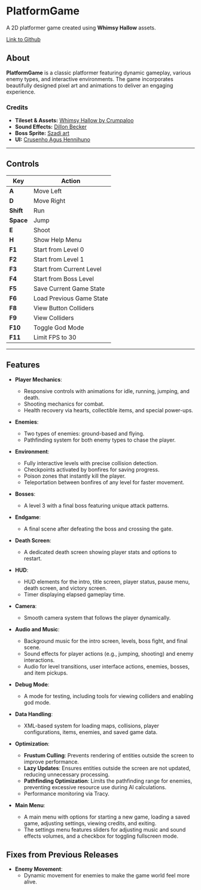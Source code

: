 # PlatformGame

A 2D platformer game created using **Whimsy Hallow** assets.

[Link to Github](https://github.com/Ivalpe/PlatformGame_Development/tree/main)

## About

**PlatformGame** is a classic platformer featuring dynamic gameplay, various enemy types, and interactive environments. The game incorporates beautifully designed pixel art and animations to deliver an engaging experience.

### Credits
- **Tileset & Assets:** [Whimsy Hallow by Crumpaloo](https://crumpaloo.itch.io/whimsy-hallow)
- **Sound Effects:** [Dillon Becker](https://dillonbecker.itch.io/sdap)
- **Boss Sprite:** [Szadi art](https://szadiart.itch.io/2d-soulslike-character)
- **UI:** [Crusenho Agus Hennihuno](https://crusenho.itch.io/complete-ui-essential-pack)

---

## Controls

| Key       | Action                              |
|-----------|-------------------------------------|
| **A**     | Move Left                           |
| **D**     | Move Right                          |
| **Shift** | Run                                 |
| **Space** | Jump                                |
| **E**     | Shoot                               |
| **H**     | Show Help Menu                      |
| **F1**    | Start from Level 0                  |
| **F2**    | Start from Level 1                  |
| **F3**    | Start from Current Level            |
| **F4**    | Start from Boss Level               |
| **F5**    | Save Current Game State             |
| **F6**    | Load Previous Game State            |
| **F8**    | View Button Colliders               |
| **F9**    | View Colliders                      |
| **F10**   | Toggle God Mode                     |
| **F11**   | Limit FPS to 30                     |

---

## Features

- **Player Mechanics**:  
  - Responsive controls with animations for idle, running, jumping, and death.  
  - Shooting mechanics for combat.  
  - Health recovery via hearts, collectible items, and special power-ups.

- **Enemies**:  
  - Two types of enemies: ground-based and flying.  
  - Pathfinding system for both enemy types to chase the player.

- **Environment**:  
  - Fully interactive levels with precise collision detection.  
  - Checkpoints activated by bonfires for saving progress.  
  - Poison zones that instantly kill the player.  
  - Teleportation between bonfires of any level for faster movement.

- **Bosses**:  
  - A level 3 with a final boss featuring unique attack patterns.

- **Endgame**:  
  - A final scene after defeating the boss and crossing the gate.

- **Death Screen**:  
  - A dedicated death screen showing player stats and options to restart.

- **HUD**:  
  - HUD elements for the intro, title screen, player status, pause menu, death screen, and victory screen.  
  - Timer displaying elapsed gameplay time.

- **Camera**:  
  - Smooth camera system that follows the player dynamically.

- **Audio and Music**:  
  - Background music for the intro screen, levels, boss fight, and final scene.  
  - Sound effects for player actions (e.g., jumping, shooting) and enemy interactions.  
  - Audio for level transitions, user interface actions, enemies, bosses, and item pickups.

- **Debug Mode**:  
  - A mode for testing, including tools for viewing colliders and enabling god mode.

- **Data Handling**:  
  - XML-based system for loading maps, collisions, player configurations, items, enemies, and saved game data.

- **Optimization**:  
  - **Frustum Culling**: Prevents rendering of entities outside the screen to improve performance.  
  - **Lazy Updates**: Ensures entities outside the screen are not updated, reducing unnecessary processing.  
  - **Pathfinding Optimization**: Limits the pathfinding range for enemies, preventing excessive resource use during AI calculations.  
  - Performance monitoring via Tracy.

- **Main Menu**:  
  - A main menu with options for starting a new game, loading a saved game, adjusting settings, viewing credits, and exiting.  
  - The settings menu features sliders for adjusting music and sound effects volumes, and a checkbox for toggling fullscreen mode.

## Fixes from Previous Releases

- **Enemy Movement**:  
  - Dynamic movement for enemies to make the game world feel more alive.
